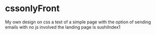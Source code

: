# cssonlyFront
My own design on css
a test of a simple page with the option of sending emails with no js involved
the landing page is sushiIndex1
